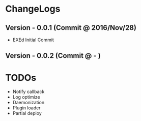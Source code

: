 # ChangeLogs
## Version - 0.0.1 (Commit @ 2016/Nov/28)
- EXEd Initial Commit

## Version - 0.0.2 (Commit @ - )

# TODOs
- Notify callback
- Log optimize
- Daemonization
- Plugin loader
- Partial deploy
